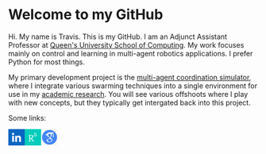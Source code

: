 # Welcome to my GitHub

Hi. My name is Travis. This is my GitHub. I am an Adjunct Assistant Professor at [Queen's University School of Computing](https://www.cs.queensu.ca/). My work focuses mainly on control and learning in multi-agent robotics applications. I prefer Python for most things. 

My primary development project is the [multi-agent coordination simulator](https://github.com/tjards/multi-agent_sim), where I integrate various swarming techniques into a single environment for use in my [academic research](https://scholar.google.com/citations?hl=en&user=RGlv4ZUAAAAJ&view_op=list_works&sortby=pubdate). You will see various offshoots where I play with new concepts, but they typically get intergated back into this project. 

Some links:

<a href="https://www.linkedin.com/in/p-travis-jardine-403b3a148"><img src="https://github.com/tjards/tjards/blob/main/linkedin2.png" align="left" height="33" ></a>
<a href="https://www.researchgate.net/profile/Peter-Jardine"><img src="https://github.com/tjards/tjards/blob/main/RG2.png" align="left" height="33" ></a>
<a href="https://scholar.google.com/citations?hl=en&user=RGlv4ZUAAAAJ&view_op=list_works&sortby=pubdate"><img src="https://github.com/tjards/tjards/blob/main/GS2.png" align="left" height="33"></a>






